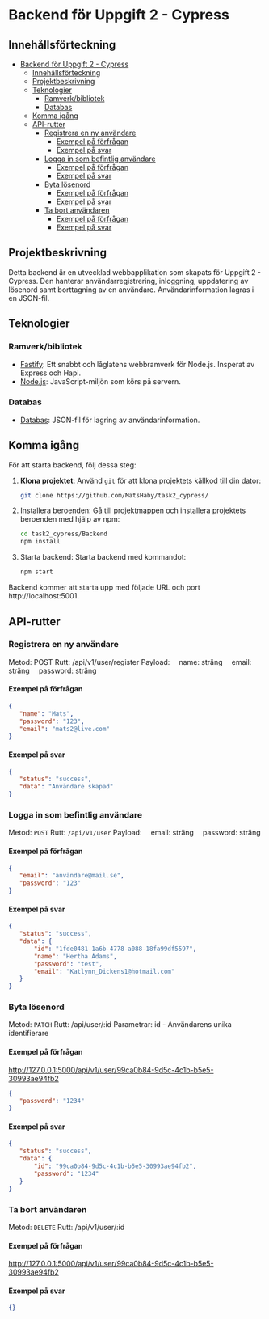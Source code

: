# Backend för Uppgift 2 - Cypress

## Innehållsförteckning

- [Backend för Uppgift 2 - Cypress](#backend-för-uppgift-2---cypress)
  - [Innehållsförteckning](#innehållsförteckning)
  - [Projektbeskrivning](#projektbeskrivning)
  - [Teknologier](#teknologier)
    - [Ramverk/bibliotek](#ramverkbibliotek)
    - [Databas](#databas)
  - [Komma igång](#komma-igång)
  - [API-rutter](#api-rutter)
    - [Registrera en ny användare](#registrera-en-ny-användare)
      - [Exempel på förfrågan](#exempel-på-förfrågan)
      - [Exempel på svar](#exempel-på-svar)
    - [Logga in som befintlig användare](#logga-in-som-befintlig-användare)
      - [Exempel på förfrågan](#exempel-på-förfrågan-1)
      - [Exempel på svar](#exempel-på-svar-1)
    - [Byta lösenord](#byta-lösenord)
      - [Exempel på förfrågan](#exempel-på-förfrågan-2)
      - [Exempel på svar](#exempel-på-svar-2)
    - [Ta bort användaren](#ta-bort-användaren)
      - [Exempel på förfrågan](#exempel-på-förfrågan-3)
      - [Exempel på svar](#exempel-på-svar-3)

## Projektbeskrivning

Detta backend är en utvecklad webbapplikation som skapats för Uppgift 2 - Cypress. Den hanterar användarregistrering, inloggning, uppdatering av lösenord samt borttagning av en användare.
Användarinformation lagras i en JSON-fil.

## Teknologier

### Ramverk/bibliotek

- [Fastify](https://www.fastify.io/): Ett snabbt och låglatens webbramverk för Node.js. Insperat av Express och Hapi.
- [Node.js](https://nodejs.org/): JavaScript-miljön som körs på servern.

### Databas
- [Databas](#): JSON-fil för lagring av användarinformation.

## Komma igång

För att starta backend, följ dessa steg:

1. **Klona projektet**: Använd `git` för att klona projektets källkod till din dator:

   ```bash
   git clone https://github.com/MatsHaby/task2_cypress/
   ```
2. Installera beroenden: Gå till projektmappen och installera projektets beroenden med hjälp av npm:
   ```bash
   cd task2_cypress/Backend
   npm install
   ```
3. Starta backend: Starta backend med kommandot:
   ```bash
   npm start
   ```

Backend kommer att starta upp med följade URL och port http://localhost:5001.

## API-rutter

### Registrera en ny användare

Metod: POST
Rutt: /api/v1/user/register
Payload:
&emsp;name: sträng
&emsp;email: sträng
&emsp;password: sträng

#### Exempel på förfrågan

 ```JSON
{
	"name": "Mats",
	"password": "123",
	"email": "mats2@live.com"
}
 ```

#### Exempel på svar
 ```JSON
{
	"status": "success",
	"data": "Användare skapad"
}
 ```

### Logga in som befintlig användare

Metod: `POST`
Rutt: `/api/v1/user`
Payload:
&emsp;email: sträng
&emsp;password: sträng

#### Exempel på förfrågan

 ```JSON
 {
	"email": "användare@mail.se",
	"password": "123"
 }
 ```

#### Exempel på svar
 ```JSON
{
	"status": "success",
	"data": {
		"id": "1fde0481-1a6b-4778-a088-18fa99df5597",
		"name": "Hertha Adams",
		"password": "test",
		"email": "Katlynn_Dickens1@hotmail.com"
	}
}
 ```


### Byta lösenord

Metod: `PATCH`
Rutt: /api/user/:id
Parametrar: id - Användarens unika identifierare

#### Exempel på förfrågan
http://127.0.0.1:5000/api/v1/user/99ca0b84-9d5c-4c1b-b5e5-30993ae94fb2

 ```JSON
{
	"password": "1234"
}
```

#### Exempel på svar
 ```JSON
{
	"status": "success",
	"data": {
		"id": "99ca0b84-9d5c-4c1b-b5e5-30993ae94fb2",
		"password": "1234"
	}
}
 ```

### Ta bort användaren

Metod: `DELETE`
Rutt: /api/v1/user/:id

#### Exempel på förfrågan
http://127.0.0.1:5000/api/v1/user/99ca0b84-9d5c-4c1b-b5e5-30993ae94fb2

#### Exempel på svar

 ```JSON
{}
 ```